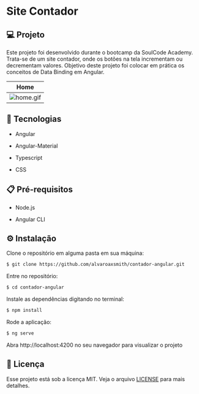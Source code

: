 # Site Contador

## 💻 Projeto

Este projeto foi desenvolvido durante o bootcamp da SoulCode Academy. Trata-se de um site contador, onde os botões na tela incrementam ou decrementam valores. Objetivo deste projeto foi colocar em prática os conceitos de Data Binding em Angular.

| Home  |
|---|
| ![home.gif](https://github.com/alvaroaxsmith/contador-angular/blob/main/.github/images/home.gif)  | 

## :rocket: Tecnologias

- Angular
 
- Angular-Material
 
- Typescript

- CSS


## :clipboard: Pré-requisitos

- Node.js

- Angular CLI

## ⚙️ Instalação

Clone o repositório em alguma pasta em sua máquina:
```bash
$ git clone https://github.com/alvaroaxsmith/contador-angular.git
```
Entre no repositório:
```bash
$ cd contador-angular
```
Instale as dependências digitando no terminal:
```bash
$ npm install
```
Rode a aplicação:
```bash
$ ng serve
```
Abra http://localhost:4200 no seu navegador para visualizar o projeto


## :memo: Licença

Esse projeto está sob a licença MIT. Veja o arquivo [LICENSE](https://github.com/alvaroaxsmith/contador-angular/blob/main/LICENSE) para mais detalhes.

